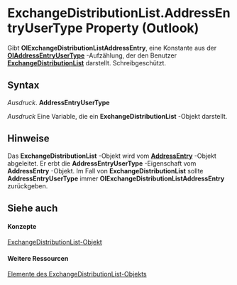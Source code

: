 
# ExchangeDistributionList.AddressEntryUserType Property (Outlook)

Gibt  **OlExchangeDistributionListAddressEntry**, eine Konstante aus der **[OlAddressEntryUserType](9f128fe4-9981-e06a-d69c-ca7cf9107fe9.md)** -Aufzählung, der den Benutzer **[ExchangeDistributionList](2830dfba-6c0a-a81f-6b98-92ac2aafb59d.md)** darstellt. Schreibgeschützt.


## Syntax

 _Ausdruck_. **AddressEntryUserType**

 _Ausdruck_ Eine Variable, die ein **ExchangeDistributionList** -Objekt darstellt.


## Hinweise

Das  **ExchangeDistributionList** -Objekt wird vom **[AddressEntry](d4a0a85e-8bab-bc56-57bc-d70c3c570c8e.md)** -Objekt abgeleitet. Er erbt die **AddressEntryUserType** -Eigenschaft vom **AddressEntry** -Objekt. Im Fall von **ExchangeDistributionList** sollte **AddressEntryUserType** immer **OlExchangeDistributionListAddressEntry** zurückgeben.


## Siehe auch


#### Konzepte


[ExchangeDistributionList-Objekt](2830dfba-6c0a-a81f-6b98-92ac2aafb59d.md)
#### Weitere Ressourcen


[Elemente des ExchangeDistributionList-Objekts](http://msdn.microsoft.com/library/89105487-3e5b-ee8b-02e0-33ad42bd2fbe%28Office.15%29.aspx)
